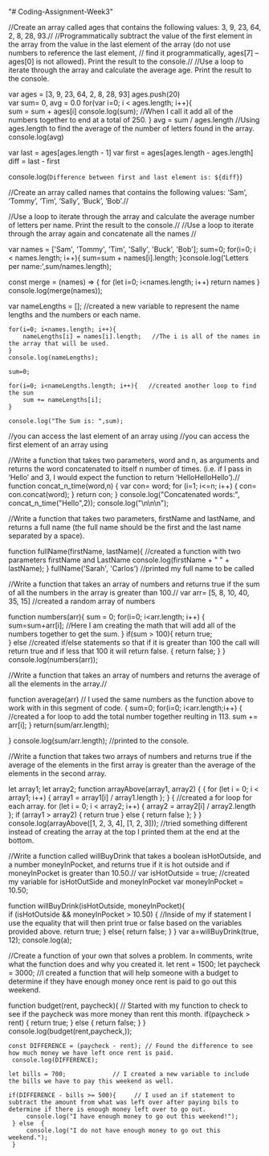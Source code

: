 "# Coding-Assignment-Week3" 

//Create an array called ages that contains the following values: 3, 9, 23, 64, 2, 8, 28, 93.//
//Programmatically subtract the value of the first element in the array from the value in the last element of the array (do not use numbers to reference the last element,
// find it programmatically, ages[7] – ages[0] is not allowed). Print the result to the console.//
//Use a loop to iterate through the array and calculate the average age. Print the result to the console.

var ages = [3, 9, 23, 64, 2, 8, 28, 93]
ages.push(20)                    
var sum= 0, avg = 0.0
for(var i=0; i < ages.length; i++){      
    sum = sum + ages[i] 
    console.log(sum);      //When I call it add all of the numbers together to end at a total of 250. 
}
avg = sum / ages.length  //Using ages.length to find the average of the number of letters found in the array. 
console.log(avg)

var last = ages[ages.length - 1] 
var first = ages[ages.length - ages.length] 
diff = last - first 

console.log(`Difference between first and last element is: ${diff}`)

//Create an array called names that contains the following values: ‘Sam’, ‘Tommy’, ‘Tim’, ‘Sally’, ‘Buck’, ‘Bob’.//

//Use a loop to iterate through the array and calculate the average number of letters per name. Print the result to the console.//
//Use a loop to iterate through the array again and concatenate all the names //

var names = ['Sam', 'Tommy', 'Tim', 'Sally', 'Buck', 'Bob'];
sum=0;
for(i=0; i < names.length; i++){
    sum=sum + names[i].length;
}console.log('Letters per name:',sum/names.length);

const merge = (names) => {
    for (let i=0; i<names.length; i++)
    return names
}
console.log(merge(names));


var nameLengths = [];             //created a new variable to represent the name lengths and the numbers or each name. 

    for(i=0; i<names.length; i++){
        nameLengths[i] = names[i].length;   //The i is all of the names in the array that will be used. 
    }
    console.log(nameLengths);

    sum=0;

    for(i=0; i<nameLengths.length; i++){   //created another loop to find the sun
        sum += nameLengths[i];
    }

    console.log("The Sum is: ",sum);


//you can access the last element of an array using 
//you can access the first element of an array using

//Write a function that takes two parameters, word and n, as arguments and returns the word concatenated to itself n number of times. (i.e. if I pass in ‘Hello’ and 3, I would expect the function to return ‘HelloHelloHello’).//
function concat_n_time(word,n)
{
var con= word;
for (i=1; i<=n; i++)
{
    con= con.concat(word);
}
return con;
}
console.log("Concatenated words:", concat_n_time("Hello",2));
console.log("\n\n\n");


//Write a function that takes two parameters, firstName and lastName, and returns a full name (the full name should be the first and the last name separated by a space).


function fullName(firstName, lastName){       //created a function with two parameters firstName and LastName
    console.log(firstName + " " + lastName);
}
fullName('Sarah', 'Carlos')                    //printed my full name to be called



//Write a function that takes an array of numbers and returns true if the sum of all the numbers in the array is greater than 100.//
var arr= [5, 8, 10, 40, 35, 15]    //created a random array of numbers

function numbers(arr){
    sum = 0;
    for(i=0; i<arr.length; i++) {      
         sum=sum+arr[i];            //Here I am creating the math that will add all of the numbers together to get the sum. 
    }
    if(sum > 100){
      return true;      
    } 
   else                                  //created if/else statements so that if it is greater than 100 the call will return true and if less that 100 it will return false. 
{
    return false;
}
}
console.log(numbers(arr));      


//Write a function that takes an array of numbers and returns the average of all the elements in the array.//

function average(arr)  // I used the same numbers as the function above to work with in this segment of code. 
{
    sum=0;
    for(i=0; i<arr.length;i++)
    {                                                      //created a for loop to add the total number together reulting in 113. 
        sum += arr[i];
    }
    return(sum/arr.length);

}
console.log(sum/arr.length);    //printed to the console. 

//Write a function that takes two arrays of numbers and returns true if the average of the elements in the first array is greater than the average of the elements in the second array.

let array1;
let array2;
function arrayAbove(array1, array2) {
    {
        for (let i = 0; i < array1; i++) { array1 = array1[i] / array1.length };
    } {                                                                                 //created a for loop for each array. 
        for (let i = 0; i < array2; i++) { array2 = array2[i] / array2.length };
        if (array1 > array2) { return true } else { return false };
    }
}
console.log(arrayAbove([1, 2, 3, 4], [1, 2, 3]));  //tried something different instead of creating the array at the top I printed them at the end at the bottom. 


//Write a function called willBuyDrink that takes a boolean isHotOutside, and a number moneyInPocket, and returns true if it is hot outside and if moneyInPocket is greater than 10.50.//
var isHotOutside = true;                 //created my variable for isHotOutSide and moneyInPocket
var moneyInPocket = 10.50;

function willBuyDrink(isHotOutside, moneyInPocket){       
    if (isHotOutside && moneyInPocket > 10.50) {    //Inside of my if statement I use the equality that will then print true or false based on the variables provided above. 
        return true;
    }
    else{
        return false;
    } 
}
var a=willBuyDrink(true, 12);
console.log(a);  


//Create a function of your own that solves a problem. In comments, write what the function does and why you created it. 
let rent = 1500; 
let paycheck = 3000;     //I created a function that will help someone with a budget to determine if they have enough money once rent is paid to go out this weekend.

function budget(rent, paycheck){    // Started with my function to check to see if the paycheck was more money than rent this month. 
    if(paycheck > rent) { return true; } 
    else { return false; }
 }
 console.log(budget(rent,paycheck,));

    const DIFFERENCE = (paycheck - rent); // Found the difference to see how much money we have left once rent is paid.
     console.log(DIFFERENCE);
    
    let bills = 700;             // I created a new variable to include the bills we have to pay this weekend as well. 
    
    if(DIFFERENCE - bills >= 500){     // I used an if statement to subtract the amount from what was left over after paying bils to determine if there is enough money left over to go out.
         console.log("I have enough money to go out this weekend!");
     } else  { 
         console.log("I do not have enough money to go out this weekend.");
     }
